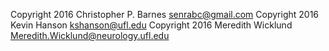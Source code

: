 Copyright 2016 Christopher P. Barnes <senrabc@gmail.com>
Copyright 2016 Kevin Hanson <kshanson@ufl.edu>
Copyright 2016 Meredith Wicklund <Meredith.Wicklund@neurology.ufl.edu>
